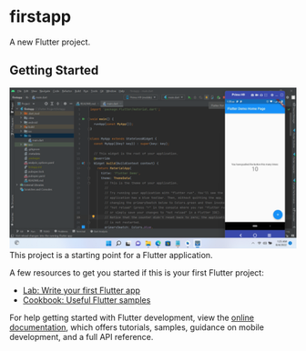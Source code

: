 # firstapp

A new Flutter project.

## Getting Started
<img src = 'https://github.com/MDShahriaz/Flutter-first-project/blob/main/screenshot/Screenshot%20(1).png'/>
This project is a starting point for a Flutter application.

A few resources to get you started if this is your first Flutter project:

- [Lab: Write your first Flutter app](https://docs.flutter.dev/get-started/codelab)
- [Cookbook: Useful Flutter samples](https://docs.flutter.dev/cookbook)

For help getting started with Flutter development, view the
[online documentation](https://docs.flutter.dev/), which offers tutorials,
samples, guidance on mobile development, and a full API reference.
